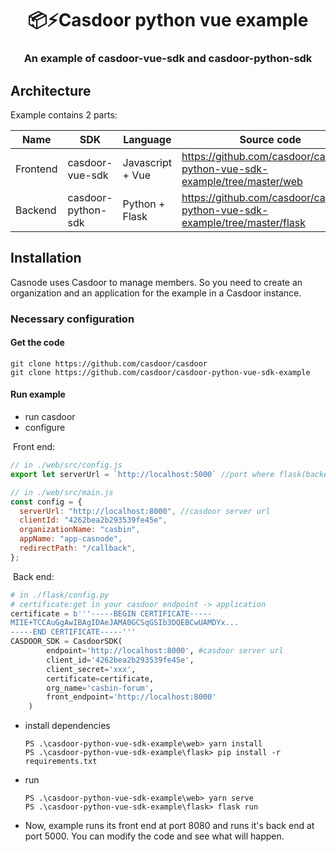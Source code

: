 <h1 align="center" style="border-bottom: none;">📦⚡️Casdoor python vue example</h1>
<h3 align="center">An example of casdoor-vue-sdk and casdoor-python-sdk</h3>

## Architecture

Example contains 2 parts:

Name | SDK | Language | Source code
----|------|----|----
Frontend | casdoor-vue-sdk | Javascript + Vue | https://github.com/casdoor/casdoor-python-vue-sdk-example/tree/master/web 
Backend | casdoor-python-sdk | Python + Flask | https://github.com/casdoor/casdoor-python-vue-sdk-example/tree/master/flask 

## Installation
Casnode uses Casdoor to manage members. So you need to create an organization and an application for the example in a Casdoor instance.
### Necessary configuration

#### Get the code

```shell
git clone https://github.com/casdoor/casdoor
git clone https://github.com/casdoor/casdoor-python-vue-sdk-example
```

#### Run example
- run casdoor
- configure

​		Front end:

```js
// in ./web/src/config.js
export let serverUrl = `http://localhost:5000` //port where flask(backend) runs
```

```js
// in ./web/src/main.js
const config = {
  serverUrl: "http://localhost:8000", //casdoor server url
  clientId: "4262bea2b293539fe45e",
  organizationName: "casbin",
  appName: "app-casnode",
  redirectPath: "/callback",
};
```

​		Back end:

```python
# in ./flask/config.py
# certificate:get in your casdoor endpoint -> application
certificate = b'''-----BEGIN CERTIFICATE-----
MIIE+TCCAuGgAwIBAgIDAeJAMA0GCSqGSIb3DQEBCwUAMDYx...
-----END CERTIFICATE-----'''
CASDOOR_SDK = CasdoorSDK(
        endpoint='http://localhost:8000', #casdoor server url
        client_id='4262bea2b293539fe45e',
        client_secret='xxx',
        certificate=certificate,
        org_name='casbin-forum',
        front_endpoint='http://localhost:8000'
    )
```

- install dependencies

  ```shell
  PS .\casdoor-python-vue-sdk-example\web> yarn install
  PS .\casdoor-python-vue-sdk-example\flask> pip install -r requirements.txt
  ```

- run

  ```
  PS .\casdoor-python-vue-sdk-example\web> yarn serve
  PS .\casdoor-python-vue-sdk-example\flask> flask run
  ```

- Now, example runs its front end at port 8080 and runs it's back end at port 5000. You can modify the code and see what will happen.

